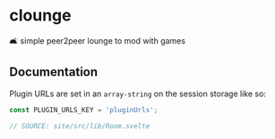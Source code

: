# clounge
🛋 simple peer2peer lounge to mod with games

## Documentation

Plugin URLs are set in an `array-string` on the session storage like so:

```javascript
const PLUGIN_URLS_KEY = 'pluginUrls';

// SOURCE: site/src/lib/Room.svelte
```
